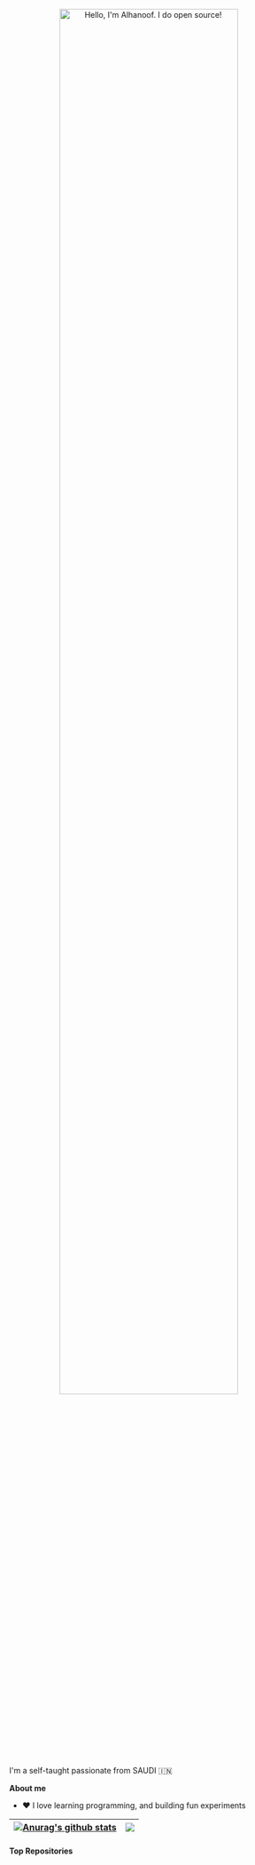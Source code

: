 <p align="center"><a href="https://anuraghazra.github.io"><img width="80%" alt="Hello, I'm Alhanoof. I do open source!" src="./assets/gh-readme-header.png" /></a></p>

<br />

I'm a self-taught passionate from SAUDI 🇮🇳

**About me**

- ❤️ I love learning programming, and building fun experiments




| <a href="https://github.com/anuraghazra/github-readme-stats"><img align="center" src="https://github-readme-stats.vercel.app/api?username=anuraghazra&show_icons=true&include_all_commits=true&theme=buefy&hide_border=true" alt="Anurag's github stats" /></a> | <a href="https://github.com/anuraghazra/github-readme-stats"><img align="center" src="https://github-readme-stats.vercel.app/api/top-langs/?username=anuraghazra&layout=compact&theme=buefy&hide_border=true" /></a> |
| ------------- | ------------- |

#### Top Repositories

<br />
<br />

